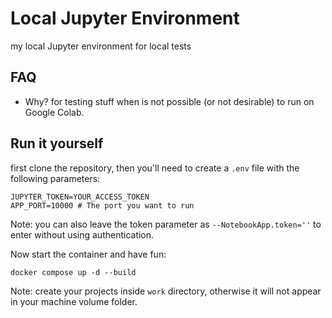 # Local Jupyter Environment

my local Jupyter environment for local tests

## FAQ

* Why? for testing stuff when is not possible (or not desirable) to run on Google Colab.

## Run it yourself

first clone the repository, then you'll need to create a `.env` file with the following parameters:

```shell
JUPYTER_TOKEN=YOUR_ACCESS_TOKEN
APP_PORT=10000 # The port you want to run
```

Note: you can also leave the token parameter as `--NotebookApp.token=''` to enter without using authentication.

Now start the container and have fun:

```shell
docker compose up -d --build
```

Note: create your projects inside `work` directory, otherwise it will not appear in your machine volume folder.
